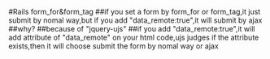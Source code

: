 #Rails form_for&form_tag
##if you set a form by form_for or form_tag,it just submit by nomal way,but if you add "data_remote:true",it will submit by ajax
##why?
##because of "jquery-ujs"
##if you add "data_remote:true",it will add attribute of "data_remote" on your html code,ujs judges if the attribute exists,then it will choose submit the form by nomal way or ajax
